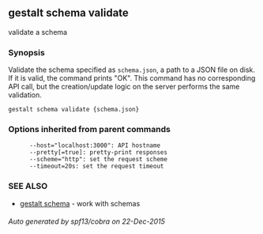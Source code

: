 ## gestalt schema validate

validate a schema

### Synopsis


Validate the schema specified as `schema.json`, a path to a JSON file on disk. If it is valid, the command prints "OK". This command has no corresponding API call, but the creation/update logic on the server performs the same validation.

```
gestalt schema validate {schema.json}
```

### Options inherited from parent commands

```
      --host="localhost:3000": API hostname
      --pretty[=true]: pretty-print responses
      --scheme="http": set the request scheme
      --timeout=20s: set the request timeout
```

### SEE ALSO
* [gestalt schema](gestalt_schema.md)	 - work with schemas

###### Auto generated by spf13/cobra on 22-Dec-2015

